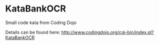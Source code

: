 # KataBankOCR
 Small code kata from Coding Dojo 
 
 Details can be found here:
 http://www.codingdojo.org/cgi-bin/index.pl?KataBankOCR
